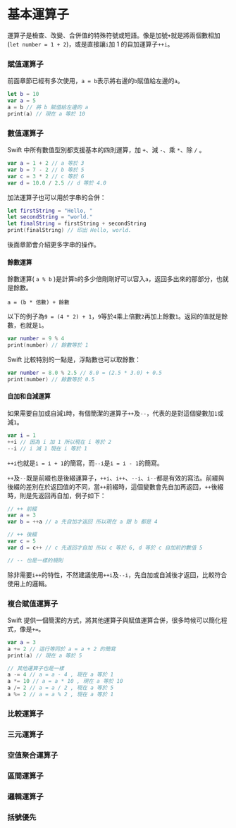 # 基本運算子

運算子是檢查、改變、合併值的特殊符號或短語。像是加號`+`就是將兩個數相加 (`let number = 1 + 2`)，或是直接讓`i`加 1 的自加運算子`++i`。


### 賦值運算子

前面章節已經有多次使用，`a = b`表示將右邊的`b`賦值給左邊的`a`。

```swift
let b = 10
var a = 5
a = b // 將 b 賦值給左邊的 a
print(a) // 現在 a 等於 10

```


### 數值運算子

Swift 中所有數值型別都支援基本的四則運算，加 `+`、減 `-`、乘 `*`、除 `/` 。

```swift
var a = 1 + 2 // a 等於 3
var b = 7 - 2 // b 等於 5
var c = 3 * 2 // c 等於 6
var d = 10.0 / 2.5 // d 等於 4.0

```

加法運算子也可以用於字串的合併：

```swift
let firstString = "Hello, "
let secondString = "world."
let finalString = firstString + secondString
print(finalString) // 印出 Hello, world.

```

後面章節會介紹更多字串的操作。

#### 餘數運算

餘數運算( `a % b` )是計算`b`的多少倍剛剛好可以容入`a`，返回多出來的那部分，也就是餘數。

`a = (b * 倍數) + 餘數`

以下的例子為`9 = (4 * 2) + 1`，`9`等於`4`乘上倍數`2`再加上餘數`1`。返回的值就是餘數，也就是`1`。

```swift
var number = 9 % 4
print(number) // 餘數等於 1

```

Swift 比較特別的一點是，浮點數也可以取餘數：

```swift
var number = 8.0 % 2.5 // 8.0 = (2.5 * 3.0) + 0.5
print(number) // 餘數等於 0.5

```

#### 自加和自減運算

如果需要自加或自減`1`時，有個簡潔的運算子`++`及`--`，代表的是對這個變數加`1`或減`1`。

```swift
var i = 1
++i // 因為 i 加 1 所以現在 i 等於 2
--i // i 減 1 現在 i 等於 1

```

`++i`也就是`i = i + 1`的簡寫，而`--i`是`i = i - 1`的簡寫。

`++`及`--`既是前綴也是後綴運算子，`++i`、`i++`、`--i`、`i--`都是有效的寫法。前綴與後綴的差別在於返回值的不同，當`++`前綴時，這個變數會先自加再返回，`++`後綴時，則是先返回再自加，例子如下：

```swift
// ++ 前綴
var a = 3
var b = ++a // a 先自加才返回 所以現在 a 跟 b 都是 4

// ++ 後綴
var c = 5
var d = c++ // c 先返回才自加 所以 c 等於 6, d 等於 c 自加前的數值 5

// -- 也是一樣的規則

```

除非需要`i++`的特性，不然建議使用`++i`及`--i`，先自加或自減後才返回，比較符合使用上的邏輯。


### 複合賦值運算子

Swift 提供一個簡潔的方式，將其他運算子與賦值運算合併，很多時候可以簡化程式，像是`+=`。

```swift
var a = 3
a += 2 // 這行等同於 a = a + 2 的簡寫
print(a) // 現在 a 等於 5

// 其他運算子也是一樣
a -= 4 // a = a - 4 , 現在 a 等於 1
a *= 10 // a = a * 10 , 現在 a 等於 10
a /= 2 // a = a / 2 , 現在 a 等於 5
a %= 2 // a = a % 2 , 現在 a 等於 1

```


### 比較運算子

### 三元運算子

### 空值聚合運算子

### 區間運算子

### 邏輯運算子

### 括號優先